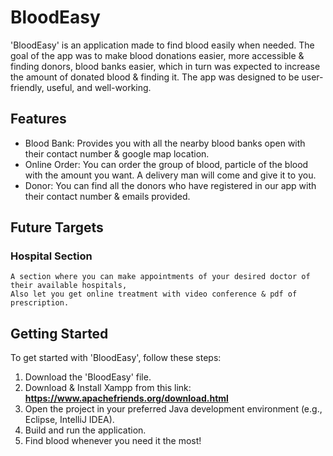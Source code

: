 # BloodEasy
'BloodEasy' is an application made to find blood easily when needed. The goal of the app was to make blood donations easier, more accessible &amp; finding donors, blood banks easier, which in turn was expected to increase the amount of donated blood &amp; finding it. The app was designed to be user-friendly, useful, and well-working.

## Features
- Blood Bank: Provides you with all the nearby blood banks open with their contact number & google map location.
- Online Order: You can order the group of blood, particle of the blood with the amount you want. A delivery man will come and give it to you.
- Donor: You can find all the donors who have registered in our app with their contact number & emails provided.

## Future Targets
### Hospital Section
    A section where you can make appointments of your desired doctor of their available hospitals,
    Also let you get online treatment with video conference & pdf of prescription.

## Getting Started
To get started with 'BloodEasy', follow these steps:

1. Download the 'BloodEasy' file.
2. Download & Install Xampp from this link: **https://www.apachefriends.org/download.html**
3. Open the project in your preferred Java development environment (e.g., Eclipse, IntelliJ IDEA).
4. Build and run the application.
5. Find blood whenever you need it the most!
